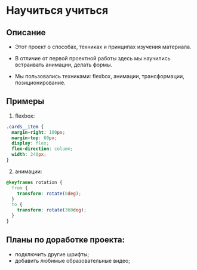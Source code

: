 # Научиться учиться

## Описание

- Этот проект о способах, техниках и принципах изучения материала.

- В отличие от первой проектной работы здесь мы научились встраивать анимации, делать формы.

- Мы пользовались техниками: flexbox, анимации, трансформации, позиционирование.

## Примеры

1. flexbox:

```css
.cards__item {
  margin-right: 100px;
  margin-top: 60px;
  display: flex;
  flex-direction: column;
  width: 240px;
}
```

2. анимации:

```css
@keyframes rotation {
  from {
    transform: rotate(0deg);
  }
  to {
    transform: rotate(360deg);
  }
}
```

## Планы по доработке проекта:

- подключить другие шрифты;
- добавить любимые образовательные видео;
